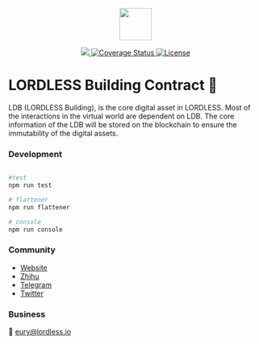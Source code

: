 <p align="center"><img src="https://olxvlcccu.qnssl.com/blog/l4ck6.png?imageslim" width="64" /></p>

<p align="center">
  <a href="https://travis-ci.org/lordlessio/LDB-NFT">
    <img src="https://img.shields.io/travis/lordlessio/LDB-NFT.svg?branch=master" />
  </a>
  <a href='https://coveralls.io/github/lordlessio/LDB-NFT?branch=master'>
    <img src='https://coveralls.io/repos/github/lordlessio/LDB-NFT/badge.svg?branch=master' alt='Coverage Status' />
  </a>
  <a href='https://github.com/lordlessio/LDB-NFT/blob/master/LICENSE'>
    <img src='https://img.shields.io/github/license/lordlessio/LDB-NFT.svg' alt='License' />
  </a>
  
</p>


# LORDLESS Building Contract :european_castle:


LDB (LORDLESS Building), is the core digital asset in LORDLESS. Most of the interactions in the virtual world are dependent on LDB. The core information of the LDB will be stored on the blockchain to ensure the immutability of the digital assets.

 
### Development



```sh

#test
npm run test

# flattener
npm run flattener

# console
npm run console

```

### Community
* [Website](http://lordless.io)
* [Zhihu](https://zhuanlan.zhihu.com/lordless)
* [Telegram](https://t.me/lordlessio)
* [Twitter](https://twitter.com/lordlessio)

### Business
:email: [eury@lordless.io](mailto:eury@lordless.io)
